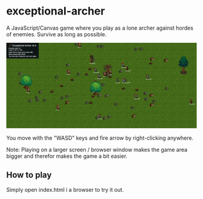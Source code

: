 # exceptional-archer

A JavaScript/Canvas game where you play as a lone archer against hordes of enemies. Survive as long as possible.

![image](tea_screen_003.png)

You move with the "WASD" keys and fire arrow by right-clicking anywhere.

Note: Playing on a larger screen / browser window makes the game area bigger and therefor makes the game a bit easier.

## How to play

Simply open index.html i a browser to try it out.
